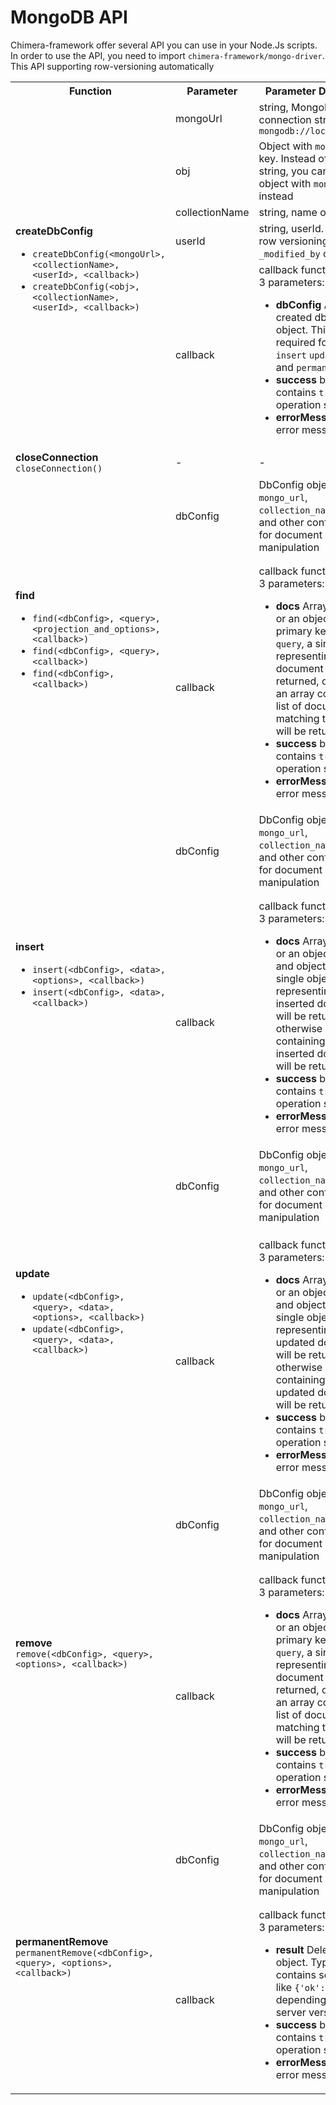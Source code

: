 # MongoDB API

Chimera-framework offer several API you can use in your Node.Js scripts. In order to use the API, you need to import `chimera-framework/mongo-driver`. This API supporting row-versioning automatically

<table>
    <tr>
        <th>Function</th>
        <th>Parameter</th>
        <th>Parameter Description</th>
        <th>Function Description</th>
    </tr>
    <!-- createDbConfig -->
    <tr>
        <td rowspan="5">
            <b>createDbConfig</b><br />
            <ul>
                <li><code>createDbConfig(&lt;mongoUrl&gt;, &lt;collectionName&gt;, &lt;userId&gt;, &lt;callback&gt;)</code></li>
                <li><code>createDbConfig(&lt;obj&gt;, &lt;collectionName&gt;, &lt;userId&gt;, &lt;callback&gt;)</code></li>
            </ul>
        </td>
        <td>mongoUrl</td>
        <td>string, MongoDB connection string (e.g: <code>mongodb://localhost/test</code></td>
        <td rowspan="5">
            <p>
                Creating a dbConfig object, which is required for <code>find</code> <code>insert</code> <code>update</code> <code>remove</code> and <code>permanentRemove</code>
            </p>
            <p>
                If callback is empty, then the created dbConfig will be shown in stdout.
            </p>
        </td>
    </tr>
    <tr>
        <td>obj</td>
        <td>Object with <code>mongo_url</code> key. Instead of literal string, you can pass an object with <code>mongo_url</code> key instead</td>
    </tr>
    <tr>
        <td>collectionName</td>
        <td>string, name of collection</td>
    </tr>
    <tr>
        <td>userId</td>
        <td>string, userId. Used for row versioning to fill up <code>_modified_by</code> column</td>
    </tr>
    <tr>
        <td>callback</td>
        <td>
            callback function, require 3 parameters:
            <ul>
                <li>
                    <b>dbConfig</b>
                    A newly created dbConfig object. This object is required for <code>find</code> <code>insert</code> <code>update</code> <code>remove</code> and <code>permanentRemove</code>
                </li>
                <li>
                    <b>success</b>
                    boolean, contains <code>true</code> if the operation succeed
                </li>
                <li>
                    <b>errorMessage</b>
                    string, error message
                </li>
            </ul>
        </td>
    </tr>
    <!-- closeConnection -->
    <tr>
        <td>
            <b>closeConnection</b><br />
            <code>closeConnection()</code>
        </td>
        <td>-</td>
        <td>-</td>
        <td>Close database connection manually</td>
    </tr>
    <!-- find -->
    <tr>
        <td rowspan="4">
            <b>find</b><br />
            <ul>
                <li><code>find(&lt;dbConfig&gt;, &lt;query&gt;, &lt;projection_and_options&gt;, &lt;callback&gt;)</code></li>
                <li><code>find(&lt;dbConfig&gt;, &lt;query&gt;, &lt;callback&gt;)</code></li>
                <li><code>find(&lt;dbConfig&gt;, &lt;callback&gt;)</code></li>
            </ul>
        </td>
        <td>dbConfig</td>
        <td>DbConfig object contains <code>mongo_url</code>, <code>collection_name</code>, <code>user_id</code> and other configurations for document manipulation</td>
        <td rowspan="4">
            <p>Get documents based on query and projection</p>
        </td>
    </tr>
    <tr>
        <td></td>
        <td></td>
    </tr>
    <tr>
        <td></td>
        <td></td>
    </tr>
    <tr>
        <td>callback</td>
        <td>
            callback function, require 3 parameters:
            <ul>
                <li>
                    <b>docs</b>
                    Array of object or an object. If you put primary key value as <code>query</code>, a single object representing the document will be returned, otherwise an array containing list of documents matching the <code>query</code> will be returned
                </li>
                <li>
                    <b>success</b>
                    boolean, contains <code>true</code> if the operation succeed
                </li>
                <li>
                    <b>errorMessage</b>
                    string, error message
                </li>
            </ul>
        </td>
    </tr>
    <!-- insert -->
    <tr>
        <td rowspan="4">
            <b>insert</b><br />
            <ul>
                <li><code>insert(&lt;dbConfig&gt;, &lt;data&gt;, &lt;options&gt;, &lt;callback&gt;)</code></li>
                <li><code>insert(&lt;dbConfig&gt;, &lt;data&gt;, &lt;callback&gt;)</code></li>
            </ul>
        </td>
        <td>dbConfig</td>
        <td>DbConfig object contains <code>mongo_url</code>, <code>collection_name</code>, <code>user_id</code> and other configurations for document manipulation</td>
        <td rowspan="4">Insert new document/documents into collection</td>
    </tr>
    <tr>
        <td></td>
        <td></td>
    </tr>
    <tr>
        <td></td>
        <td></td>
    </tr>
    <tr>
        <td>callback</td>
        <td>
            callback function, require 3 parameters:
            <ul>
                <li>
                    <b>docs</b>
                    Array of object or an object. If you put and object as <code>data</code>, a single object representing the inserted document will be returned, otherwise an array containing list of inserted documents will be returned
                </li>
                <li>
                    <b>success</b>
                    boolean, contains <code>true</code> if the operation succeed
                </li>
                <li>
                    <b>errorMessage</b>
                    string, error message
                </li>
            </ul>
        </td>
    </tr>
    <!-- update -->
    <tr>
        <td rowspan="5">
            <b>update</b><br />
            <ul>
                <li><code>update(&lt;dbConfig&gt;, &lt;query&gt;, &lt;data&gt;, &lt;options&gt;, &lt;callback&gt;)</code></li>
                <li><code>update(&lt;dbConfig&gt;, &lt;query&gt;, &lt;data&gt;, &lt;callback&gt;)</code></li>
            </ul>
        </td>
        <td>dbConfig</td>
        <td>DbConfig object contains <code>mongo_url</code>, <code>collection_name</code>, <code>user_id</code> and other configurations for document manipulation</td>
        <td rowspan="5">Update document/documents based on <code>query</code> and <code>data</code></td>
    </tr>
    <tr>
        <td></td>
        <td></td>
    </tr>
    <tr>
        <td></td>
        <td></td>
    </tr>
    <tr>
        <td></td>
        <td></td>
    </tr>
    <tr>
        <td>callback</td>
        <td>
            callback function, require 3 parameters:
            <ul>
                <li>
                    <b>docs</b>
                    Array of object or an object. If you put and object as <code>data</code>, a single object representing the updated document will be returned, otherwise an array containing list of updated documents will be returned
                </li>
                <li>
                    <b>success</b>
                    boolean, contains <code>true</code> if the operation succeed
                </li>
                <li>
                    <b>errorMessage</b>
                    string, error message
                </li>
            </ul>
        </td>
    </tr>
    <!-- remove -->
    <tr>
        <td rowspan="4">
            <b>remove</b><br />
            <code>remove(&lt;dbConfig&gt;, &lt;query&gt;, &lt;options&gt;, &lt;callback&gt;)</code>
        </td>
        <td>dbConfig</td>
        <td>DbConfig object contains <code>mongo_url</code>, <code>collection_name</code>, <code>user_id</code> and other configurations for document manipulation</td>
        <td rowspan="4">Put deleted-flag into document/documents in collection</td>
    </tr>
    <tr>
        <td></td>
        <td></td>
    </tr>
    <tr>
        <td></td>
        <td></td>
    </tr>
    <tr>
        <td>callback</td>
        <td>
            callback function, require 3 parameters:
            <ul>
                <li>
                    <b>docs</b>
                    Array of object or an object. If you put primary key value as <code>query</code>, a single object representing the document will be returned, otherwise an array containing list of documents matching the <code>query</code> will be returned
                </li>
                <li>
                    <b>success</b>
                    boolean, contains <code>true</code> if the operation succeed
                </li>
                <li>
                    <b>errorMessage</b>
                    string, error message
                </li>
            </ul>
        </td>
    </tr>
    <!-- permanentRemove -->
    <tr>
        <td rowspan="4">
            <b>permanentRemove</b><br />
            <code>permanentRemove(&lt;dbConfig&gt;, &lt;query&gt;, &lt;options&gt;, &lt;callback&gt;)</code>
        </td>
        <td>dbConfig</td>
        <td>DbConfig object contains <code>mongo_url</code>, <code>collection_name</code>, <code>user_id</code> and other configurations for document manipulation</td>
        <td rowspan="4">Remove document/documents from collection</td>
    </tr>
    <tr>
        <td></td>
        <td></td>
    </tr>
    <tr>
        <td></td>
        <td></td>
    </tr>
    <tr>
        <td>callback</td>
        <td>
            callback function, require 3 parameters:
            <ul>
                <li>
                    <b>result</b>
                    Deletion result object. Typically contains something like <code>{'ok':1, 'n':4}</code> depending on your server version.
                </li>
                <li>
                    <b>success</b>
                    boolean, contains <code>true</code> if the operation succeed
                </li>
                <li>
                    <b>errorMessage</b>
                    string, error message
                </li>
            </ul>
        </td>
    </tr>
</table>

